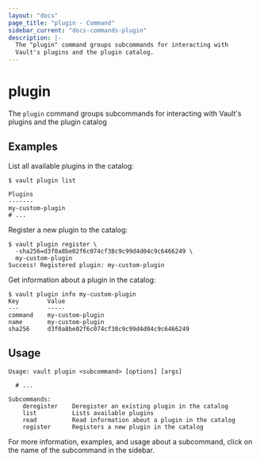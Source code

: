 ```yaml
---
layout: "docs"
page_title: "plugin - Command"
sidebar_current: "docs-commands-plugin"
description: |-
  The "plugin" command groups subcommands for interacting with
  Vault's plugins and the plugin catalog.
---
```


# plugin

The `plugin` command groups subcommands for interacting with Vault's plugins and
the plugin catalog

## Examples

List all available plugins in the catalog:

```text
$ vault plugin list

Plugins
-------
my-custom-plugin
# ...
```

Register a new plugin to the catalog:

```text
$ vault plugin register \
  -sha256=d3f0a8be02f6c074cf38c9c99d4d04c9c6466249 \
  my-custom-plugin
Success! Registered plugin: my-custom-plugin
```

Get information about a plugin in the catalog:

```text
$ vault plugin info my-custom-plugin
Key        Value
---        -----
command    my-custom-plugin
name       my-custom-plugin
sha256     d3f0a8be02f6c074cf38c9c99d4d04c9c6466249
```

## Usage

```text
Usage: vault plugin <subcommand> [options] [args]

  # ...

Subcommands:
    deregister    Deregister an existing plugin in the catalog
    list          Lists available plugins
    read          Read information about a plugin in the catalog
    register      Registers a new plugin in the catalog
```

For more information, examples, and usage about a subcommand, click on the name
of the subcommand in the sidebar.
